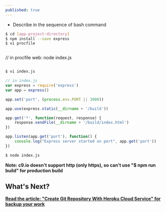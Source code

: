 ```yaml
---
published: true
---
```


* Describe in the sequence of bash command

```bash
$ cd [app-project-directory]
$ npm install --save express
$ vi procfile
```

> ```	javascript
// in procfile
web: node index.js
> ```


```sh
$ vi index.js 
```


```javascript
// in index.js
var express = require('express')
var app = express()

app.set('port', (process.env.PORT || 3000))

app.use(express.static(__dirname + '/build'))

app.get('*', function(request, response) {
	response.sendFile(__dirname + '/build/index.html')	
})

app.listen(app.get('port'), function() {
	console.log("Express server started on port", app.get('port'))
})

```


```bash
$ node index.js
```


**Note: c9.io doesn't support http (only https), so can't use "$ npm run build" for production build**


## What's Next?
**[Read the article: "Create Git Repository With Heroku Cloud Service" for backup your work](https://mania7539.github.io/articles/create-git-repository-with-heroku-cloud-service.html)**
